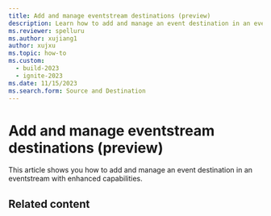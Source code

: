 ```yaml
---
title: Add and manage eventstream destinations (preview)
description: Learn how to add and manage an event destination in an eventstream with enhanced capabilities. 
ms.reviewer: spelluru
ms.author: xujiang1
author: xujxu
ms.topic: how-to
ms.custom:
  - build-2023
  - ignite-2023
ms.date: 11/15/2023
ms.search.form: Source and Destination
---
```


# Add and manage eventstream destinations (preview)
This article shows you how to add and manage an event destination in an eventstream with enhanced capabilities. 

## Related content
